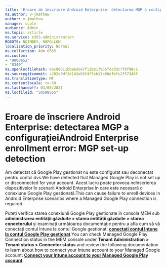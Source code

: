 ```yaml
---
title: 'Eroare de înscriere Android Enterprise: detectarea MGP a configurației'
ms.author: v-jmathew
author: v-jmathew
manager: scotv
audience: Admin
ms.topic: article
ms.service: o365-administration
ROBOTS: NOINDEX, NOFOLLOW
localization_priority: Normal
ms.collection: Adm_O365
ms.custom:
- "9000652"
- "8340"
ms.openlocfilehash: 6ac90611bbe626e7f11b817965fd2d3c7fbf98c1
ms.sourcegitcommit: c202c0df2d141e63f4f7eb13a56efbfc2f57348f
ms.translationtype: MT
ms.contentlocale: ro-RO
ms.lasthandoff: 03/05/2021
ms.locfileid: "50508565"
---
```

# <a name="android-enterprise-enrollment-error-mgp-set-up-detection"></a><span data-ttu-id="87a1a-102">Eroare de înscriere Android Enterprise: detectarea MGP a configurației</span><span class="sxs-lookup"><span data-stu-id="87a1a-102">Android Enterprise enrollment error: MGP set-up detection</span></span>

<span data-ttu-id="87a1a-103">Am detectat că Google Play gestionat nu este configurat sau deconectat pentru contul dvs.</span><span class="sxs-lookup"><span data-stu-id="87a1a-103">We have detected that Managed Google Play is not set up or disconnected for your account.</span></span> <span data-ttu-id="87a1a-104">Acest lucru poate provoca neînscrierea dispozitivelor în scenarii Android Enterprise în care este necesară o conexiune Google Play gestionată.</span><span class="sxs-lookup"><span data-stu-id="87a1a-104">This can cause failure to enroll devices in Android Enterprise scenarios where a Managed Google Play connection is required.</span></span>

<span data-ttu-id="87a1a-105">Puteți verifica starea conexiunii Google Play gestionate în consola MEM sub **administrarea entității găzduite > starea entității găzduite > starea conectorului** și examinați următoarea documentație pentru a afla cum să vă conectați contul Intune la contul Google gestionat: **[conectați contul Intune la contul Google Play gestionat](https://docs.microsoft.com/mem/intune/enrollment/connect-intune-android-enterprise)**.</span><span class="sxs-lookup"><span data-stu-id="87a1a-105">You can check Managed Google Play Connection status in the MEM console under **Tenant Administration > Tenant status > Connector status** and review the following documentation to learn about how to connect your Intune account to your Managed Google account: **[Connect your Intune account to your Managed Google Play account](https://docs.microsoft.com/mem/intune/enrollment/connect-intune-android-enterprise)**.</span></span>
